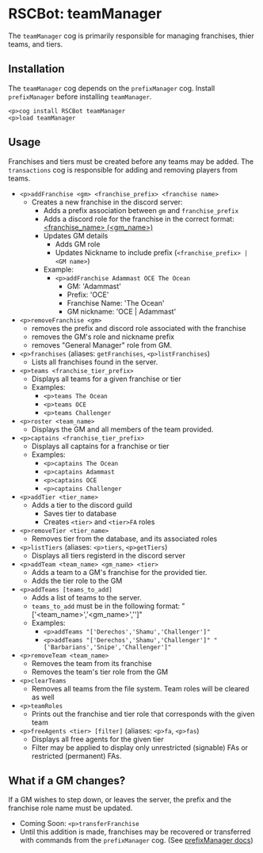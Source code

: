 # RSCBot: teamManager

The `teamManager` cog is primarily responsible for managing franchises, thier teams, and tiers.

## Installation

The `teamManager` cog depends on the `prefixManager` cog. Install `prefixManager` before installing `teamManager`.

```
<p>cog install RSCBot teamManager
<p>load teamManager
```

## Usage

Franchises and tiers must be created before any teams may be added. The `transactions` cog is responsible for adding and removing players from teams.

- `<p>addFranchise <gm> <franchise_prefix> <franchise name>`
  - Creates a new franchise in the discord server:
    - Adds a prefix association between `gm` and `franchise_prefix`
    - Adds a discord role for the franchise in the correct format: [<franchise_name> (<gm_name>)](https://media.discordapp.net/attachments/679698891129880580/707975741505273938/Capture.PNG)
    - Updates GM details
      - Adds GM role
      - Updates Nickname to include prefix (`<franchise_prefix> | <GM name>`)
    - Example:
      - `<p>addFranchise Adammast OCE The Ocean`
        - GM: 'Adammast'
        - Prefix: 'OCE'
        - Franchise Name: 'The Ocean'
        - GM nickname: 'OCE | Adammast'
- `<p>removeFranchise <gm>`
  - removes the prefix and discord role associated with the franchise
  - removes the GM's role and nickname prefix
  - removes "General Manager" role from GM.
- `<p>franchises` (aliases: `getFranchises`, `<p>listFranchises`)
  - Lists all franchises found in the server.
- `<p>teams <franchise_tier_prefix>`
  - Displays all teams for a given franchise or tier
  - Examples:
    - `<p>teams The Ocean`
    - `<p>teams OCE`
    - `<p>teams Challenger`
- `<p>roster <team_name>`
  - Displays the GM and all members of the team provided.
- `<p>captains <franchise_tier_prefix>`
  - Displays all captains for a franchise or tier
  - Examples:
    - `<p>captains The Ocean`
    - `<p>captains Adammast`
    - `<p>captains OCE`
    - `<p>captains Challenger`
- `<p>addTier <tier_name>`
  - Adds a tier to the discord guild
    - Saves tier to database
    - Creates `<tier>` and `<tier>FA` roles
- `<p>removeTier <tier_name>`
  - Removes tier from the database, and its associated roles
- `<p>listTiers` (aliases: `<p>tiers`, `<p>getTiers`)
  - Displays all tiers registerd in the discord server
- `<p>addTeam <team_name> <gm_name> <tier>`
  - Adds a team to a GM's franchise for the provided tier.
  - Adds the tier role to the GM
- `<p>addTeams [teams_to_add]`
  - Adds a list of teams to the server.
  - `teams_to_add` must be in the following format: "['<team_name>','<gm_name>','<tier>']"
  - Examples:
    - `<p>addTeams "['Derechos','Shamu','Challenger']"`
    - `<p>addTeams "['Derechos','Shamu','Challenger']" "['Barbarians','Snipe','Challenger']"`
- `<p>removeTeam <team_name>`
  - Removes the team from its franchise
  - Removes the team's tier role from the GM
- `<p>clearTeams`
  - Removes all teams from the file system. Team roles will be cleared as well
- `<p>teamRoles`
  - Prints out the franchise and tier role that corresponds with the given team
- `<p>freeAgents <tier> [filter]` (aliases: `<p>fa`, `<p>fas`)
  - Displays all free agents for the given tier
  - Filter may be applied to display only unrestricted (signable) FAs or restricted (permanent) FAs.


## What if a GM changes?

If a GM wishes to step down, or leaves the server, the prefix and the franchise role name must be updated.
- Coming Soon: `<p>transferFranchise`
- Until this addition is made, franchises may be recovered or transferred with commands from the `prefixManager` cog. (See [prefixManager docs](https://github.com/adammast/RSCBot/tree/master/prefixManager))
